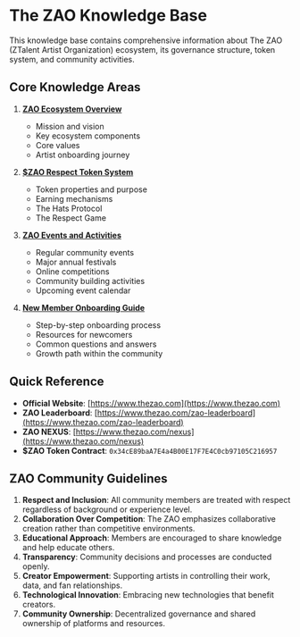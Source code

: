 # The ZAO Knowledge Base

This knowledge base contains comprehensive information about The ZAO (ZTalent Artist Organization) ecosystem, its governance structure, token system, and community activities.

## Core Knowledge Areas

1. **[ZAO Ecosystem Overview](./zao-ecosystem.md)**
   - Mission and vision
   - Key ecosystem components
   - Core values
   - Artist onboarding journey

2. **[$ZAO Respect Token System](./zao-token-system.md)**
   - Token properties and purpose
   - Earning mechanisms
   - The Hats Protocol
   - The Respect Game

3. **[ZAO Events and Activities](./zao-events.md)**
   - Regular community events
   - Major annual festivals
   - Online competitions
   - Community building activities
   - Upcoming event calendar

4. **[New Member Onboarding Guide](./onboarding-guide.md)**
   - Step-by-step onboarding process
   - Resources for newcomers
   - Common questions and answers
   - Growth path within the community

## Quick Reference

- **Official Website**: [https://www.thezao.com](https://www.thezao.com)
- **ZAO Leaderboard**: [https://www.thezao.com/zao-leaderboard](https://www.thezao.com/zao-leaderboard)
- **ZAO NEXUS**: [https://www.thezao.com/nexus](https://www.thezao.com/nexus)
- **$ZAO Token Contract**: `0x34cE89baA7E4a4B00E17F7E4C0cb97105C216957`

## ZAO Community Guidelines

1. **Respect and Inclusion**: All community members are treated with respect regardless of background or experience level.
2. **Collaboration Over Competition**: The ZAO emphasizes collaborative creation rather than competitive environments.
3. **Educational Approach**: Members are encouraged to share knowledge and help educate others.
4. **Transparency**: Community decisions and processes are conducted openly.
5. **Creator Empowerment**: Supporting artists in controlling their work, data, and fan relationships.
6. **Technological Innovation**: Embracing new technologies that benefit creators.
7. **Community Ownership**: Decentralized governance and shared ownership of platforms and resources.
